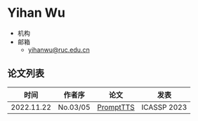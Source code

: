 # Yihan Wu

- 机构
- 邮箱
  - <yihanwu@ruc.edu.cn>

## 论文列表

| 时间 | 作者序 | 论文 | 发表 |
|:-:|:-:|---|---|
| 2022.11.22 | No.03/05 | [PromptTTS](../Models/Prompt/2022.11.22_PromptTTS.md) | ICASSP 2023 |